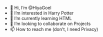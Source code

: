 - 👋 Hi, I’m @HiyaGoel
- 👀 I’m interested in Harry Potter
- 🌱 I’m currently learning HTML
- 💞️ I’m looking to collaborate on Projects
- 📫 How to reach me (don't, I need Privacy)

<!---
HiyaGoel/HiyaGoel is a ✨ special ✨ repository because its `README.md` (this file) appears on your GitHub profile.
You can click the Preview link to take a look at your changes.
--->
